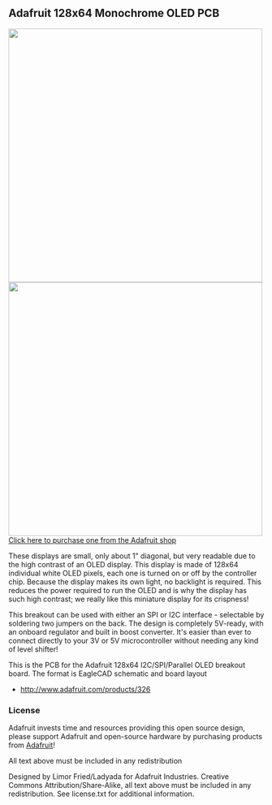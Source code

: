 ## Adafruit 128x64 Monochrome OLED PCB
<a href="http://www.adafruit.com/products/326"><img src="assets/326.jpg?raw=true" width="500px"><br/>
<a href="http://www.adafruit.com/products/326"><img src="assets/image.jpg?raw=true" width="500px"><br/>
Click here to purchase one from the Adafruit shop</a>

These displays are small, only about 1" diagonal, but very readable due to the high contrast of an OLED display. This display is made of 128x64 individual white OLED pixels, each one is turned on or off by the controller chip. Because the display makes its own light, no backlight is required. This reduces the power required to run the OLED and is why the display has such high contrast; we really like this miniature display for its crispness!

This breakout can be used with either an SPI or I2C interface - selectable by soldering two jumpers on the back. The design is completely 5V-ready, with an onboard regulator and built in boost converter. It's easier than ever to connect directly to your 3V or 5V microcontroller without needing any kind of level shifter!

This is the PCB for the Adafruit 128x64 I2C/SPI/Parallel OLED breakout board. The format is EagleCAD schematic and board layout
- http://www.adafruit.com/products/326

### License

Adafruit invests time and resources providing this open source design, please support Adafruit and open-source hardware by purchasing products from [Adafruit](https://www.adafruit.com)!

All text above must be included in any redistribution

Designed by Limor Fried/Ladyada for Adafruit Industries.
Creative Commons Attribution/Share-Alike, all text above must be included in any redistribution. 
See license.txt for additional information.
